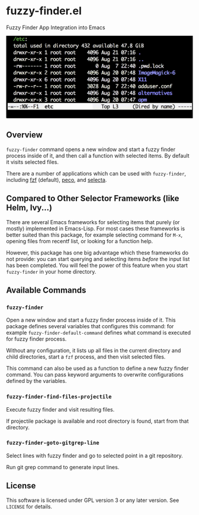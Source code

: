 fuzzy-finder.el
===============

Fuzzy Finder App Integration into Emacs

![cap](cap4.gif)


Overview
--------

`fuzzy-finder` command opens a new window and start a fuzzy finder
process inside of it, and then call a function with selected items.
By default it visits selected files.

There are a number of applications which can be used with `fuzzy-finder`,
including [fzf][] (default), [peco], and [selecta][].



Compared to Other Selector Frameworks (like Helm, Ivy...)
---------------------------------------------------------

There are several Emacs frameworks for selecting items that purely (or mostly)
implemented in Emacs-Lisp.
For most cases these frameworks is better suited than this package, for example
selecting command for `M-x`, opening files from recentf list, or looking for
a function help.

However, this package has one big advantage which these frameworks do not
provide: you can start querying and selecting items *before* the input list has
been completed.
You will feel the power of this feature when you start `fuzzy-finder` in
your home directory.


Available Commands
------------------


### `fuzzy-finder`

Open a new window and start a fuzzy finder process inside of it.
This package defines several variables that configures this command:
for example `fuzzy-finder-default-command` defines what command is executed
for fuzzy finder process.

Without any configuration, it lists up all files in the current directory and
child directories, start a `fzf` process, and then visit selected files.

This command can also be used as a function to define a new fuzzy finder command.
You can pass keyword arguments to overwrite configurations defined by the
variables.


### `fuzzy-finder-find-files-projectile`

Execute fuzzy finder and visit resulting files.

If projectile package is available and root directory is found, start from that
directory.


### `fuzzy-finder-goto-gitgrep-line`

Select lines with fuzzy finder and go to selected point in a git repository.

Run git grep command to generate input lines.


License
-------

This software is licensed under GPL version 3 or any later version.
See `LICENSE` for details.


[fzf]: https://github.com/junegunn/fzf
[peco]: https://github.com/lestrrat/peco
[selecta]: https://github.com/garybernhardt/selecta
